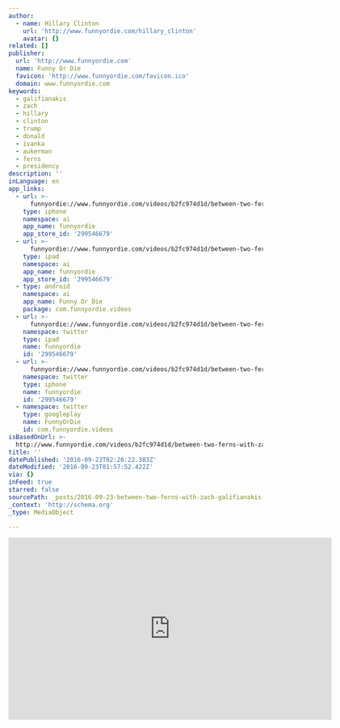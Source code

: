 ```yaml
---
author:
  - name: Hillary Clinton
    url: 'http://www.funnyordie.com/hillary_clinton'
    avatar: {}
related: []
publisher:
  url: 'http://www.funnyordie.com'
  name: Funny Or Die
  favicon: 'http://www.funnyordie.com/favicon.ico'
  domain: www.funnyordie.com
keywords:
  - galifianakis
  - zach
  - hillary
  - clinton
  - trump
  - donald
  - ivanka
  - aukerman
  - ferns
  - presidency
description: ''
inLanguage: en
app_links:
  - url: >-
      funnyordie://www.funnyordie.com/videos/b2fc974d1d/between-two-ferns-with-zach-galifianakis-hillary-clinton
    type: iphone
    namespace: ai
    app_name: funnyordie
    app_store_id: '299546679'
  - url: >-
      funnyordie://www.funnyordie.com/videos/b2fc974d1d/between-two-ferns-with-zach-galifianakis-hillary-clinton
    type: ipad
    namespace: ai
    app_name: funnyordie
    app_store_id: '299546679'
  - type: android
    namespace: ai
    app_name: Funny Or Die
    package: com.funnyordie.videos
  - url: >-
      funnyordie://www.funnyordie.com/videos/b2fc974d1d/between-two-ferns-with-zach-galifianakis-hillary-clinton
    namespace: twitter
    type: ipad
    name: funnyordie
    id: '299546679'
  - url: >-
      funnyordie://www.funnyordie.com/videos/b2fc974d1d/between-two-ferns-with-zach-galifianakis-hillary-clinton
    namespace: twitter
    type: iphone
    name: funnyordie
    id: '299546679'
  - namespace: twitter
    type: googleplay
    name: FunnyOrDie
    id: com.funnyordie.videos
isBasedOnUrl: >-
  http://www.funnyordie.com/videos/b2fc974d1d/between-two-ferns-with-zach-galifianakis-hillary-clinton
title: ''
datePublished: '2016-09-23T02:26:22.383Z'
dateModified: '2016-09-23T01:57:52.422Z'
via: {}
inFeed: true
starred: false
sourcePath: _posts/2016-09-23-between-two-ferns-with-zach-galifianakis-hillary-clinton.md
_context: 'http://schema.org'
_type: MediaObject

---
```

<iframe src="http://cdn.embedly.com/widgets/media.html?src=%2F%2Fwww.funnyordie.com%2Fembed%2Fb2fc974d1d&amp;url=http%3A%2F%2Fwww.funnyordie.com%2Fvideos%2Fb2fc974d1d%2Fbetween-two-ferns-with-zach-galifianakis-hillary-clinton&amp;image=http%3A%2F%2Fwww.funnyordie.com%2Fthumbnails%2Fb2fc974d1d%2Ffullsize&amp;key=b7d04c9b404c499eba89ee7072e1c4f7&amp;type=text%2Fhtml&amp;schema=funnyordie" width="640" height="360" scrolling="no" frameborder="0" allowfullscreen="" style=""></iframe>